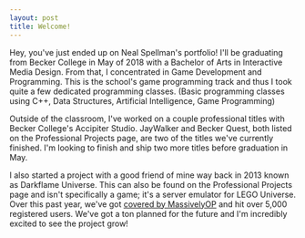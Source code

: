 ```yaml
---
layout: post
title: Welcome!
---
```


Hey, you've just ended up on Neal Spellman's portfolio! I'll be graduating from Becker College in May of 2018 with a Bachelor of Arts in Interactive Media Design. From that, I concentrated in Game Development and Programming. This is the school's game programming track and thus I took quite a few dedicated programming classes. (Basic programming classes using C++, Data Structures, Artificial Intelligence, Game Programming)

Outside of the classroom, I've worked on a couple professional titles with Becker College's Accipiter Studio. JayWalker and Becker Quest, both listed on the Professional Projects page, are two of the titles we've currently finished. I'm looking to finish and ship two more titles before graduation in May.

I also started a project with a good friend of mine way back in 2013 known as Darkflame Universe. This can also be found on the Professional Projects page and isn't specifically a game; it's a server emulator for LEGO Universe. Over this past year, we've got [covered by MassivelyOP](http://massivelyop.com/2017/01/03/gamers-resurrect-lego-universe-as-darkflame-universe-with-january-alpha/) and hit over 5,000 registered users. We've got a ton planned for the future and I'm incredibly excited to see the project grow!
